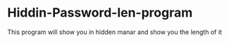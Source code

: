 # Hiddin-Password-len-program
This program will show you in hidden manar and show you the length of it 
